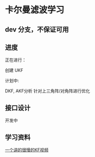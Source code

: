 # 卡尔曼滤波学习

## dev 分支，不保证可用

## 进度

正在进行：

创建 UKF

计划中:

DKF, AKF分析
针对上三角阵/对角阵进行优化

## 接口设计

开发中

## 学习资料

[一个讲的很慢的KF视频](https://www.youtube.com/watch?v=LmZAwtQ6XzI)